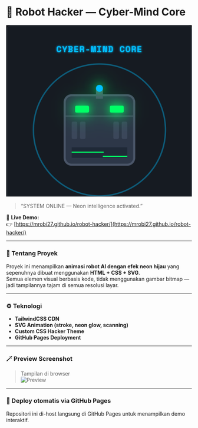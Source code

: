 # 🤖 Robot Hacker — Cyber-Mind Core  

![Robot Hacker Logo](https://raw.githubusercontent.com/mrobi27/robot-hacker/main/preview.png)

> “SYSTEM ONLINE — Neon intelligence activated.”

🚀 **Live Demo:**  
👉 [https://mrobi27.github.io/robot-hacker/](https://mrobi27.github.io/robot-hacker/)

---

### 🧠 Tentang Proyek  
Proyek ini menampilkan **animasi robot AI dengan efek neon hijau** yang sepenuhnya dibuat menggunakan **HTML + CSS + SVG**.  
Semua elemen visual berbasis kode, tidak menggunakan gambar bitmap — jadi tampilannya tajam di semua resolusi layar.

---

### ⚙️ Teknologi
- **TailwindCSS CDN**
- **SVG Animation (stroke, neon glow, scanning)**
- **Custom CSS Hacker Theme**
- **GitHub Pages Deployment**

---

### 🪄 Preview Screenshot  
> Tampilan di browser  
![Preview](https://raw.githubusercontent.com/mrobi27/robot-hacker/main/screenshot.png)

---

### 📡 Deploy otomatis via GitHub Pages
Repositori ini di-host langsung di GitHub Pages untuk menampilkan demo interaktif.

